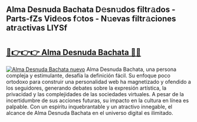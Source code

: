 ## Alma Desnuda Bachata D𝚎sn𝚞dos filtr𝚊dos - Parts-fZs Vid𝚎os f𝚘tos - N𝚞evas filtr𝚊ciones atr𝚊ctivas LlYSf

# <h2><a href="http://mb4bf2.tromn.icu/?c=Alma+Desnuda+Bachata">🔗👉👉👉 Alma Desnuda Bachata 🔗🔗</a></h2>

[![Alma Desnuda Bachata nuevo](https://i.imgur.com/pEAQMta.gif)](http://mb4bf2.tromn.icu/?c=Alma+Desnuda+Bachata)
Alma Desnuda Bachata, una persona compleja y estimulante, desafía la definición fácil. Su enfoque poco ortodoxo para construir una personalidad web ha magnetizado y ofendido a los seguidores, generando debates sobre la expresión artística, la privacidad y las complejidades de las sociedades virtuales. A pesar de la incertidumbre de sus acciones futuras, su impacto en la cultura en línea es palpable. Con un espíritu inquebrantable y un atractivo innegable, el alcance de Alma Desnuda Bachata en el universo digital es ilimitado.
